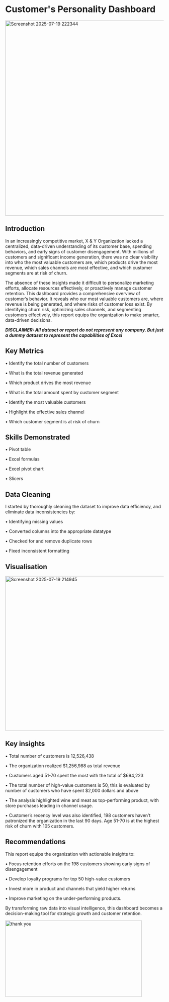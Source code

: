 # Customer's Personality Dashboard
<img width="1312" height="621" alt="Screenshot 2025-07-19 222344" src="https://github.com/user-attachments/assets/101df708-007c-46c6-967f-146f703c340b" />


## Introduction
In an increasingly competitive market, X & Y Organization lacked a centralized, data-driven understanding of its customer base, spending behaviors, and early signs of customer disengagement. With millions of customers and significant income generation, there was no clear visibility into who the most valuable customers are, which products drive the most revenue, which sales channels are most effective, and which customer segments are at risk of churn.

The absence of these insights made it difficult to personalize marketing efforts, allocate resources effectively, or proactively manage customer retention.
This dashboard provides a comprehensive overview of customer’s behavior. It reveals who our most valuable customers are, where revenue is being generated, and where risks of customer loss exist. By identifying churn risk, optimizing sales channels, and segmenting customers effectively, this report equips the organization to make smarter, data-driven decisions.

__*DISCLAIMER: All dataset or report do not represent any company. But just a dummy dataset to represent the capabilities of Excel*__

## Key Metrics

•	Identify the total number of customers

•	What is the total revenue generated

•	Which product drives the most revenue

•	What is the total amount spent by customer segment

•	Identify the most valuable customers

•	Highlight the effective sales channel

•	Which customer segment is at risk of churn

## Skills Demonstrated

•	Pivot table

•	Excel formulas

•	Excel pivot chart

•	Slicers

## Data Cleaning

I started by thoroughly cleaning the dataset to improve data efficiency, and eliminate data inconsistencies by:

•	Identifying missing values

•	Converted columns into the appropriate datatype

•	Checked for and remove duplicate rows

•	Fixed inconsistent formatting

## Visualisation

<img width="1159" height="492" alt="Screenshot 2025-07-19 214945" src="https://github.com/user-attachments/assets/4b456164-5fc6-4627-acf4-f8b6b72f8ab2" />


## Key insights

•	Total number of customers is 12,526,438

•	The organization realized $1,256,988 as total revenue

•	Customers aged 51-70 spent the most with the total of $694,223

•	The total number of high-value customers is 50, this is evaluated by number of customers who have spent $2,000 dollars and above

•	The analysis highlighted wine and meat as top-performing product, with store purchases leading in channel usage.

•	Customer’s recency level was also identified, 198 customers haven’t patronized the organization in the last 90 days. Age 51-70 is at the highest risk of churn with 105 customers.

## Recommendations

This report equips the organization with actionable insights to:

•	Focus retention efforts on the 198 customers showing early signs of disengagement

•	Develop loyalty programs for top 50 high-value customers

•	Invest more in product and channels that yield higher returns

•	Improve marketing on the under-performing products.

By transforming raw data into visual intelligence, this dashboard becomes a decision-making tool for strategic growth and customer retention.


<img width="434" height="243" alt="thank you" src="https://github.com/user-attachments/assets/10697e80-2b82-4a72-89fc-3746ada6579c" />





